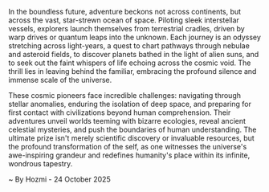 
In the boundless future, adventure beckons not across continents, but across the vast, star-strewn ocean of space. Piloting sleek interstellar vessels, explorers launch themselves from terrestrial cradles, driven by warp drives or quantum leaps into the unknown. Each journey is an odyssey stretching across light-years, a quest to chart pathways through nebulae and asteroid fields, to discover planets bathed in the light of alien suns, and to seek out the faint whispers of life echoing across the cosmic void. The thrill lies in leaving behind the familiar, embracing the profound silence and immense scale of the universe.

These cosmic pioneers face incredible challenges: navigating through stellar anomalies, enduring the isolation of deep space, and preparing for first contact with civilizations beyond human comprehension. Their adventures unveil worlds teeming with bizarre ecologies, reveal ancient celestial mysteries, and push the boundaries of human understanding. The ultimate prize isn't merely scientific discovery or invaluable resources, but the profound transformation of the self, as one witnesses the universe's awe-inspiring grandeur and redefines humanity's place within its infinite, wondrous tapestry.

~ By Hozmi - 24 October 2025
